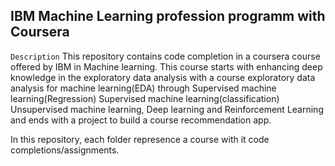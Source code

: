 ## IBM Machine Learning profession programm with Coursera

`Description`
This repository contains code completion in a coursera course offered by IBM in Machine learning.
This course starts with enhancing deep knowledge in the exploratory data analysis with a course exploratory data analysis for machine learning(EDA) through Supervised machine learning(Regression)
Supervised machine learning(classification) Unsupervised machine learning, Deep learning and Reinforcement Learning and ends with a project to build a course recommendation app.

In this repository, each folder represence a course with it code completions/assignments.
